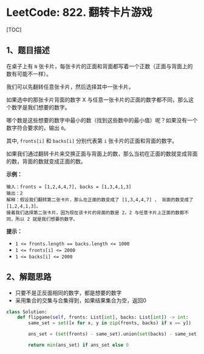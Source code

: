 # LeetCode: 822. 翻转卡片游戏

[TOC]

## 1、题目描述

在桌子上有 `N` 张卡片，每张卡片的正面和背面都写着一个正数（正面与背面上的数有可能不一样）。

我们可以先翻转任意张卡片，然后选择其中一张卡片。

如果选中的那张卡片背面的数字 X 与任意一张卡片的正面的数字都不同，那么这个数字是我们想要的数字。

哪个数是这些想要的数字中最小的数（找到这些数中的最小值）呢？如果没有一个数字符合要求的，输出 `0`。

其中, `fronts[i]` 和 `backs[i]` 分别代表第 `i` 张卡片的正面和背面的数字。

如果我们通过翻转卡片来交换正面与背面上的数，那么当初在正面的数就变成背面的数，背面的数就变成正面的数。

**示例：**

```
输入：fronts = [1,2,4,4,7], backs = [1,3,4,1,3]
输出：2
解释：假设我们翻转第二张卡片，那么在正面的数变成了 [1,3,4,4,7] ， 背面的数变成了 [1,2,4,1,3]。
接着我们选择第二张卡片，因为现在该卡片的背面的数是 2，2 与任意卡片上正面的数都不同，所以 2 就是我们想要的数字。
```

**提示：**

-   `1 <= fronts.length == backs.length <= 1000`
-   `1 <= fronts[i] <= 2000`
-   `1 <= backs[i] <= 2000`



## 2、解题思路

-   只要不是正反面相同的数字，都是想要的数字
-   采用集合的交集与合集得到，如果结果集合为空，返回0



```python
class Solution:
    def flipgame(self, fronts: List[int], backs: List[int]) -> int:
        same_set = set([x for x, y in zip(fronts, backs) if x == y])

        ans_set = (set(fronts) - same_set).union(set(backs) - same_set)

        return min(ans_set) if ans_set else 0
```


